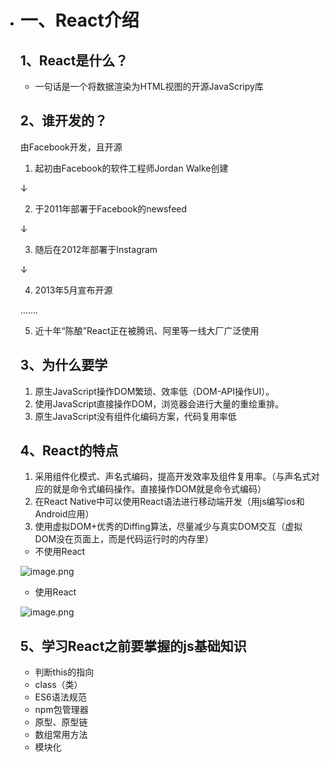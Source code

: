 - # 一、React介绍
  ## 1、React是什么？

  - 一句话是一个将数据渲染为HTML视图的开源JavaScripy库
  ## 2、谁开发的？
  由Facebook开发，且开源

  1. 起初由Facebook的软件工程师Jordan Walke创建

  ↓

  2. 于2011年部署于Facebook的newsfeed

  ↓

  3. 随后在2012年部署于Instagram

  ↓

  4. 2013年5月宣布开源

  .......

  5. 近十年“陈酿”React正在被腾讯、阿里等一线大厂广泛使用
  ## 3、为什么要学

  1. 原生JavaScript操作DOM繁琐、效率低（DOM-API操作UI）。
  1. 使用JavaScript直接操作DOM，浏览器会进行大量的重绘重排。
  1. 原生JavaScript没有组件化编码方案，代码复用率低
  ## 4、React的特点

  1. 采用组件化模式、声名式编码，提高开发效率及组件复用率。（与声名式对应的就是命令式编码操作。直接操作DOM就是命令式编码）
  1. 在React Native中可以使用React语法进行移动端开发（用js编写ios和Android应用）
  1. 使用虚拟DOM+优秀的Diffing算法，尽量减少与真实DOM交互（虚拟DOM没在页面上，而是代码运行时的内存里）
  - 不使用React

  ![image.png](https://github-img.oss-cn-beijing.aliyuncs.com/programming_notes/react/react%E5%9F%BA%E7%A1%80/%E4%BD%BF%E7%94%A8react%E7%9A%84%E6%83%85%E5%86%B5.png?Expires=1651117815&OSSAccessKeyId=TMP.3KdPGs9eyfp1x8jbNccCgWEUsYnp25cJS7SQCNBW3hghEJe2w783Wp8earitkf9CLWrEbXcQ6Xgf7weioyraQqj8NwY7Gt&Signature=GyPuy4LH8uo%2F6YqGpYzw4r5d5SU%3D&versionId=CAEQHRiBgMDZj6a4gxgiIGUzYTQ4OTJjMmU2NTQ0ZmZiZTNlMGNjN2RhMWYyZDBm)

  - 使用React

  ![image.png](https://github-img.oss-cn-beijing.aliyuncs.com/programming_notes/react/react%E5%9F%BA%E7%A1%80/%E4%BD%BF%E7%94%A8react%E7%9A%84%E6%83%85%E5%86%B5.png?Expires=1651117883&OSSAccessKeyId=TMP.3KdPGs9eyfp1x8jbNccCgWEUsYnp25cJS7SQCNBW3hghEJe2w783Wp8earitkf9CLWrEbXcQ6Xgf7weioyraQqj8NwY7Gt&Signature=YrI3lMBviaCbDMp9%2Fe9Nmt6wj7w%3D&versionId=CAEQHRiBgMDZj6a4gxgiIGUzYTQ4OTJjMmU2NTQ0ZmZiZTNlMGNjN2RhMWYyZDBm)
  ## 5、学习React之前要掌握的js基础知识

  - 判断this的指向
  - class（类）
  - ES6语法规范
  - npm包管理器
  - 原型、原型链
  - 数组常用方法
  - 模块化
